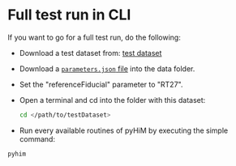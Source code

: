 # Full test run in CLI

If you want to go for a full test run, do the following:

- Download a test dataset from: [test dataset](https://zenodo.org/record/6351755)

- Download a [`parameters.json` file](https://minhaskamal.github.io/DownGit/#/home?url=https://github.com/marcnol/pyHiM/blob/development/src/toolbox/parameter_file/parameters.json) into the data folder.

- Set the "referenceFiducial" parameter to "RT27".

- Open a terminal and cd into the folder with this dataset:

  ```sh
  cd </path/to/testDataset>
  ```

- Run every available routines of pyHiM by executing the simple command:

```bash
pyhim
```